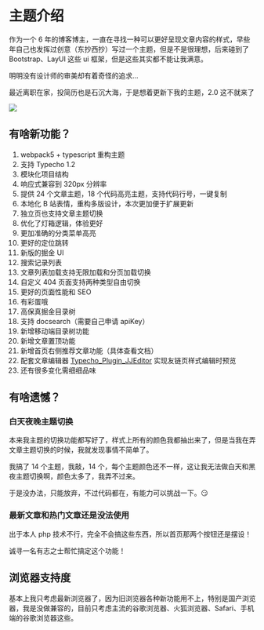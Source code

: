 <!--
 * @Author: mulingyuer
 * @Date: 2023-03-27 02:29:23
 * @LastEditTime: 2024-04-17 17:53:48
 * @LastEditors: mulingyuer
 * @Description: 主题介绍
 * @FilePath: \Typecho_Theme_JJ\src\start\introduce-theme.md
 * 怎么可能会有bug！！！
-->

# 主题介绍

作为一个 6 年的博客博主，一直在寻找一种可以更好呈现文章内容的样式，早些年自己也发挥过创意（东抄西抄）写过一个主题，但是不是很理想，后来碰到了 Bootstrap、LayUI 这些 ui 框架，但是这些其实都不能让我满意。

明明没有设计师的审美却有着奇怪的追求...

最近离职在家，投简历也是石沉大海，于是想着更新下我的主题，2.0 这不就来了

![](https://camo.githubusercontent.com/e426e462524fc484692a086600c2db48b21e608e61c3b4dda675c0e98f4f2a1e/68747470733a2f2f73312e617831782e636f6d2f323032332f30332f32382f7070796337336e2e706e67)

## 有啥新功能？

1. webpack5 + typescript 重构主题
2. 支持 Typecho 1.2
3. 模块化项目结构
4. 响应式兼容到 320px 分辨率
5. 提供 24 个文章主题，18 个代码高亮主题，支持代码行号，一键复制
6. 本地化 B 站表情，重构多版设计，本次更加便于扩展更新
7. 独立页也支持文章主题切换
8. 优化了灯箱逻辑，体验更好
9. 更加准确的分类菜单高亮
10. 更好的定位跳转
11. 新版的掘金 UI
12. 搜索记录列表
13. 文章列表加载支持无限加载和分页加载切换
14. 自定义 404 页面支持两种类型自由切换
15. 更好的页面性能和 SEO
16. 有彩蛋哦
17. 高保真掘金目录树
18. 支持 docsearch（需要自己申请 apiKey）
19. 新增移动端目录树功能
20. 新增文章置顶功能
21. 新增首页右侧推荐文章功能（具体查看文档）
22. 配套文章编辑器 [Typecho_Plugin_JJEditor](https://github.com/mulingyuer/Typecho_Plugin_JJEditor) 实现友链页样式编辑时预览
23. 还有很多变化需细细品味

## 有啥遗憾？

### 白天夜晚主题切换

本来我主题的切换功能都写好了，样式上所有的颜色我都抽出来了，但是当我在弄文章主题切换的时候，我就发现事情不简单了。

我搞了 14 个主题，我敲，14 个，每个主题颜色还不一样，这让我无法做白天和黑夜主题切换啊，颜色太多了，我弄不过来。

于是没办法，只能放弃，不过代码都在，有能力可以挑战一下。😏

### 最新文章和热门文章还是没法使用

出于本人 php 技术不行，完全不会搞这些东西，所以首页那两个按钮还是摆设！

诚寻一名有志之士帮忙搞定这个功能！

## 浏览器支持度

基本上我只考虑最新浏览器了，因为旧浏览器各种新功能用不上，特别是国产浏览器，我是没做兼容的，目前只考虑主流的谷歌浏览器、火狐浏览器、Safari、手机端的谷歌浏览器这些。

